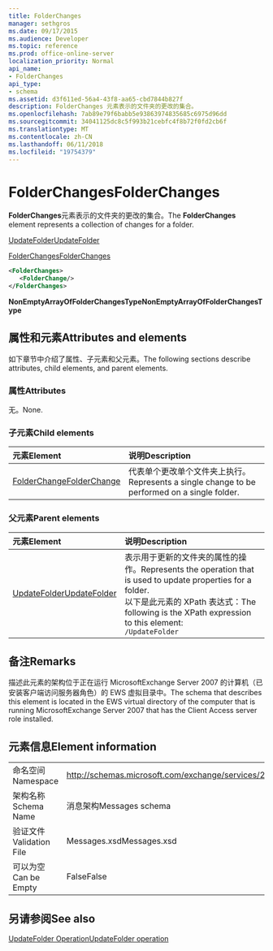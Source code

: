 ```yaml
---
title: FolderChanges
manager: sethgros
ms.date: 09/17/2015
ms.audience: Developer
ms.topic: reference
ms.prod: office-online-server
localization_priority: Normal
api_name:
- FolderChanges
api_type:
- schema
ms.assetid: d3f611ed-56a4-43f8-aa65-cbd7844b827f
description: FolderChanges 元素表示的文件夹的更改的集合。
ms.openlocfilehash: 7ab89e79f6babb5e93863974835685c6975d96dd
ms.sourcegitcommit: 34041125dc8c5f993b21cebfc4f8b72f0fd2cb6f
ms.translationtype: MT
ms.contentlocale: zh-CN
ms.lasthandoff: 06/11/2018
ms.locfileid: "19754379"
---
```

# <a name="folderchanges"></a><span data-ttu-id="d9e2c-103">FolderChanges</span><span class="sxs-lookup"><span data-stu-id="d9e2c-103">FolderChanges</span></span>

<span data-ttu-id="d9e2c-104">**FolderChanges**元素表示的文件夹的更改的集合。</span><span class="sxs-lookup"><span data-stu-id="d9e2c-104">The **FolderChanges** element represents a collection of changes for a folder.</span></span> 
  
[<span data-ttu-id="d9e2c-105">UpdateFolder</span><span class="sxs-lookup"><span data-stu-id="d9e2c-105">UpdateFolder</span></span>](updatefolder.md)
  
[<span data-ttu-id="d9e2c-106">FolderChanges</span><span class="sxs-lookup"><span data-stu-id="d9e2c-106">FolderChanges</span></span>](folderchanges.md)
  
```xml
<FolderChanges>
   <FolderChange/>
</FolderChanges>
```

 <span data-ttu-id="d9e2c-107">**NonEmptyArrayOfFolderChangesType**</span><span class="sxs-lookup"><span data-stu-id="d9e2c-107">**NonEmptyArrayOfFolderChangesType**</span></span>
## <a name="attributes-and-elements"></a><span data-ttu-id="d9e2c-108">属性和元素</span><span class="sxs-lookup"><span data-stu-id="d9e2c-108">Attributes and elements</span></span>

<span data-ttu-id="d9e2c-109">如下章节中介绍了属性、子元素和父元素。</span><span class="sxs-lookup"><span data-stu-id="d9e2c-109">The following sections describe attributes, child elements, and parent elements.</span></span>
  
### <a name="attributes"></a><span data-ttu-id="d9e2c-110">属性</span><span class="sxs-lookup"><span data-stu-id="d9e2c-110">Attributes</span></span>

<span data-ttu-id="d9e2c-111">无。</span><span class="sxs-lookup"><span data-stu-id="d9e2c-111">None.</span></span>
  
### <a name="child-elements"></a><span data-ttu-id="d9e2c-112">子元素</span><span class="sxs-lookup"><span data-stu-id="d9e2c-112">Child elements</span></span>

|<span data-ttu-id="d9e2c-113">**元素**</span><span class="sxs-lookup"><span data-stu-id="d9e2c-113">**Element**</span></span>|<span data-ttu-id="d9e2c-114">**说明**</span><span class="sxs-lookup"><span data-stu-id="d9e2c-114">**Description**</span></span>|
|:-----|:-----|
|[<span data-ttu-id="d9e2c-115">FolderChange</span><span class="sxs-lookup"><span data-stu-id="d9e2c-115">FolderChange</span></span>](folderchange.md) <br/> |<span data-ttu-id="d9e2c-116">代表单个更改单个文件夹上执行。</span><span class="sxs-lookup"><span data-stu-id="d9e2c-116">Represents a single change to be performed on a single folder.</span></span>  <br/> |
   
### <a name="parent-elements"></a><span data-ttu-id="d9e2c-117">父元素</span><span class="sxs-lookup"><span data-stu-id="d9e2c-117">Parent elements</span></span>

|<span data-ttu-id="d9e2c-118">**元素**</span><span class="sxs-lookup"><span data-stu-id="d9e2c-118">**Element**</span></span>|<span data-ttu-id="d9e2c-119">**说明**</span><span class="sxs-lookup"><span data-stu-id="d9e2c-119">**Description**</span></span>|
|:-----|:-----|
|[<span data-ttu-id="d9e2c-120">UpdateFolder</span><span class="sxs-lookup"><span data-stu-id="d9e2c-120">UpdateFolder</span></span>](updatefolder.md) <br/> |<span data-ttu-id="d9e2c-121">表示用于更新的文件夹的属性的操作。</span><span class="sxs-lookup"><span data-stu-id="d9e2c-121">Represents the operation that is used to update properties for a folder.</span></span>  <br/> <span data-ttu-id="d9e2c-122">以下是此元素的 XPath 表达式：</span><span class="sxs-lookup"><span data-stu-id="d9e2c-122">The following is the XPath expression to this element:</span></span>  <br/>  `/UpdateFolder` <br/> |
   
## <a name="remarks"></a><span data-ttu-id="d9e2c-123">备注</span><span class="sxs-lookup"><span data-stu-id="d9e2c-123">Remarks</span></span>

<span data-ttu-id="d9e2c-124">描述此元素的架构位于正在运行 MicrosoftExchange Server 2007 的计算机（已安装客户端访问服务器角色）的 EWS 虚拟目录中。</span><span class="sxs-lookup"><span data-stu-id="d9e2c-124">The schema that describes this element is located in the EWS virtual directory of the computer that is running MicrosoftExchange Server 2007 that has the Client Access server role installed.</span></span>
  
## <a name="element-information"></a><span data-ttu-id="d9e2c-125">元素信息</span><span class="sxs-lookup"><span data-stu-id="d9e2c-125">Element information</span></span>

|||
|:-----|:-----|
|<span data-ttu-id="d9e2c-126">命名空间</span><span class="sxs-lookup"><span data-stu-id="d9e2c-126">Namespace</span></span>  <br/> |http://schemas.microsoft.com/exchange/services/2006/messages  <br/> |
|<span data-ttu-id="d9e2c-127">架构名称</span><span class="sxs-lookup"><span data-stu-id="d9e2c-127">Schema Name</span></span>  <br/> |<span data-ttu-id="d9e2c-128">消息架构</span><span class="sxs-lookup"><span data-stu-id="d9e2c-128">Messages schema</span></span>  <br/> |
|<span data-ttu-id="d9e2c-129">验证文件</span><span class="sxs-lookup"><span data-stu-id="d9e2c-129">Validation File</span></span>  <br/> |<span data-ttu-id="d9e2c-130">Messages.xsd</span><span class="sxs-lookup"><span data-stu-id="d9e2c-130">Messages.xsd</span></span>  <br/> |
|<span data-ttu-id="d9e2c-131">可以为空</span><span class="sxs-lookup"><span data-stu-id="d9e2c-131">Can be Empty</span></span>  <br/> |<span data-ttu-id="d9e2c-132">False</span><span class="sxs-lookup"><span data-stu-id="d9e2c-132">False</span></span>  <br/> |
   
## <a name="see-also"></a><span data-ttu-id="d9e2c-133">另请参阅</span><span class="sxs-lookup"><span data-stu-id="d9e2c-133">See also</span></span>



[<span data-ttu-id="d9e2c-134">UpdateFolder Operation</span><span class="sxs-lookup"><span data-stu-id="d9e2c-134">UpdateFolder operation</span></span>](updatefolder-operation.md)


